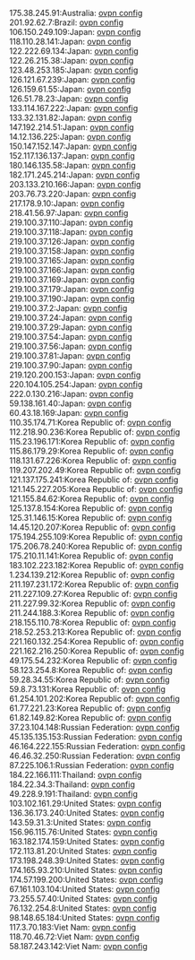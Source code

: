 175.38.245.91:Australia: [ovpn config](vpn/175_38_245_91.ovpn)  
201.92.62.7:Brazil: [ovpn config](vpn/201_92_62_7.ovpn)  
106.150.249.109:Japan: [ovpn config](vpn/106_150_249_109.ovpn)  
118.110.28.141:Japan: [ovpn config](vpn/118_110_28_141.ovpn)  
122.222.69.134:Japan: [ovpn config](vpn/122_222_69_134.ovpn)  
122.26.215.38:Japan: [ovpn config](vpn/122_26_215_38.ovpn)  
123.48.253.185:Japan: [ovpn config](vpn/123_48_253_185.ovpn)  
126.121.67.239:Japan: [ovpn config](vpn/126_121_67_239.ovpn)  
126.159.61.55:Japan: [ovpn config](vpn/126_159_61_55.ovpn)  
126.51.78.23:Japan: [ovpn config](vpn/126_51_78_23.ovpn)  
133.114.167.222:Japan: [ovpn config](vpn/133_114_167_222.ovpn)  
133.32.131.82:Japan: [ovpn config](vpn/133_32_131_82.ovpn)  
147.192.214.51:Japan: [ovpn config](vpn/147_192_214_51.ovpn)  
14.12.136.225:Japan: [ovpn config](vpn/14_12_136_225.ovpn)  
150.147.152.147:Japan: [ovpn config](vpn/150_147_152_147.ovpn)  
152.117.136.137:Japan: [ovpn config](vpn/152_117_136_137.ovpn)  
180.146.135.58:Japan: [ovpn config](vpn/180_146_135_58.ovpn)  
182.171.245.214:Japan: [ovpn config](vpn/182_171_245_214.ovpn)  
203.133.210.166:Japan: [ovpn config](vpn/203_133_210_166.ovpn)  
203.76.73.220:Japan: [ovpn config](vpn/203_76_73_220.ovpn)  
217.178.9.10:Japan: [ovpn config](vpn/217_178_9_10.ovpn)  
218.41.56.97:Japan: [ovpn config](vpn/218_41_56_97.ovpn)  
219.100.37.110:Japan: [ovpn config](vpn/219_100_37_110.ovpn)  
219.100.37.118:Japan: [ovpn config](vpn/219_100_37_118.ovpn)  
219.100.37.126:Japan: [ovpn config](vpn/219_100_37_126.ovpn)  
219.100.37.158:Japan: [ovpn config](vpn/219_100_37_158.ovpn)  
219.100.37.165:Japan: [ovpn config](vpn/219_100_37_165.ovpn)  
219.100.37.166:Japan: [ovpn config](vpn/219_100_37_166.ovpn)  
219.100.37.169:Japan: [ovpn config](vpn/219_100_37_169.ovpn)  
219.100.37.179:Japan: [ovpn config](vpn/219_100_37_179.ovpn)  
219.100.37.190:Japan: [ovpn config](vpn/219_100_37_190.ovpn)  
219.100.37.2:Japan: [ovpn config](vpn/219_100_37_2.ovpn)  
219.100.37.24:Japan: [ovpn config](vpn/219_100_37_24.ovpn)  
219.100.37.29:Japan: [ovpn config](vpn/219_100_37_29.ovpn)  
219.100.37.54:Japan: [ovpn config](vpn/219_100_37_54.ovpn)  
219.100.37.56:Japan: [ovpn config](vpn/219_100_37_56.ovpn)  
219.100.37.81:Japan: [ovpn config](vpn/219_100_37_81.ovpn)  
219.100.37.90:Japan: [ovpn config](vpn/219_100_37_90.ovpn)  
219.120.200.153:Japan: [ovpn config](vpn/219_120_200_153.ovpn)  
220.104.105.254:Japan: [ovpn config](vpn/220_104_105_254.ovpn)  
222.0.130.216:Japan: [ovpn config](vpn/222_0_130_216.ovpn)  
59.138.161.40:Japan: [ovpn config](vpn/59_138_161_40.ovpn)  
60.43.18.169:Japan: [ovpn config](vpn/60_43_18_169.ovpn)  
110.35.174.71:Korea Republic of: [ovpn config](vpn/110_35_174_71.ovpn)  
112.218.90.236:Korea Republic of: [ovpn config](vpn/112_218_90_236.ovpn)  
115.23.196.171:Korea Republic of: [ovpn config](vpn/115_23_196_171.ovpn)  
115.86.179.29:Korea Republic of: [ovpn config](vpn/115_86_179_29.ovpn)  
118.131.67.226:Korea Republic of: [ovpn config](vpn/118_131_67_226.ovpn)  
119.207.202.49:Korea Republic of: [ovpn config](vpn/119_207_202_49.ovpn)  
121.137.175.241:Korea Republic of: [ovpn config](vpn/121_137_175_241.ovpn)  
121.145.227.205:Korea Republic of: [ovpn config](vpn/121_145_227_205.ovpn)  
121.155.84.62:Korea Republic of: [ovpn config](vpn/121_155_84_62.ovpn)  
125.137.8.154:Korea Republic of: [ovpn config](vpn/125_137_8_154.ovpn)  
125.31.146.15:Korea Republic of: [ovpn config](vpn/125_31_146_15.ovpn)  
14.45.120.207:Korea Republic of: [ovpn config](vpn/14_45_120_207.ovpn)  
175.194.255.109:Korea Republic of: [ovpn config](vpn/175_194_255_109.ovpn)  
175.206.78.240:Korea Republic of: [ovpn config](vpn/175_206_78_240.ovpn)  
175.210.11.141:Korea Republic of: [ovpn config](vpn/175_210_11_141.ovpn)  
183.102.223.182:Korea Republic of: [ovpn config](vpn/183_102_223_182.ovpn)  
1.234.139.212:Korea Republic of: [ovpn config](vpn/1_234_139_212.ovpn)  
211.197.231.172:Korea Republic of: [ovpn config](vpn/211_197_231_172.ovpn)  
211.227.109.27:Korea Republic of: [ovpn config](vpn/211_227_109_27.ovpn)  
211.227.99.32:Korea Republic of: [ovpn config](vpn/211_227_99_32.ovpn)  
211.244.188.3:Korea Republic of: [ovpn config](vpn/211_244_188_3.ovpn)  
218.155.110.78:Korea Republic of: [ovpn config](vpn/218_155_110_78.ovpn)  
218.52.253.213:Korea Republic of: [ovpn config](vpn/218_52_253_213.ovpn)  
221.160.132.254:Korea Republic of: [ovpn config](vpn/221_160_132_254.ovpn)  
221.162.216.250:Korea Republic of: [ovpn config](vpn/221_162_216_250.ovpn)  
49.175.54.232:Korea Republic of: [ovpn config](vpn/49_175_54_232.ovpn)  
58.123.254.8:Korea Republic of: [ovpn config](vpn/58_123_254_8.ovpn)  
59.28.34.55:Korea Republic of: [ovpn config](vpn/59_28_34_55.ovpn)  
59.8.73.131:Korea Republic of: [ovpn config](vpn/59_8_73_131.ovpn)  
61.254.101.202:Korea Republic of: [ovpn config](vpn/61_254_101_202.ovpn)  
61.77.221.23:Korea Republic of: [ovpn config](vpn/61_77_221_23.ovpn)  
61.82.149.82:Korea Republic of: [ovpn config](vpn/61_82_149_82.ovpn)  
37.23.104.148:Russian Federation: [ovpn config](vpn/37_23_104_148.ovpn)  
45.135.135.153:Russian Federation: [ovpn config](vpn/45_135_135_153.ovpn)  
46.164.222.155:Russian Federation: [ovpn config](vpn/46_164_222_155.ovpn)  
46.46.32.250:Russian Federation: [ovpn config](vpn/46_46_32_250.ovpn)  
87.225.106.1:Russian Federation: [ovpn config](vpn/87_225_106_1.ovpn)  
184.22.166.111:Thailand: [ovpn config](vpn/184_22_166_111.ovpn)  
184.22.34.3:Thailand: [ovpn config](vpn/184_22_34_3.ovpn)  
49.228.9.191:Thailand: [ovpn config](vpn/49_228_9_191.ovpn)  
103.102.161.29:United States: [ovpn config](vpn/103_102_161_29.ovpn)  
136.36.173.240:United States: [ovpn config](vpn/136_36_173_240.ovpn)  
143.59.31.3:United States: [ovpn config](vpn/143_59_31_3.ovpn)  
156.96.115.76:United States: [ovpn config](vpn/156_96_115_76.ovpn)  
163.182.174.159:United States: [ovpn config](vpn/163_182_174_159.ovpn)  
172.113.81.20:United States: [ovpn config](vpn/172_113_81_20.ovpn)  
173.198.248.39:United States: [ovpn config](vpn/173_198_248_39.ovpn)  
174.165.93.210:United States: [ovpn config](vpn/174_165_93_210.ovpn)  
174.57.199.200:United States: [ovpn config](vpn/174_57_199_200.ovpn)  
67.161.103.104:United States: [ovpn config](vpn/67_161_103_104.ovpn)  
73.255.57.40:United States: [ovpn config](vpn/73_255_57_40.ovpn)  
76.132.254.8:United States: [ovpn config](vpn/76_132_254_8.ovpn)  
98.148.65.184:United States: [ovpn config](vpn/98_148_65_184.ovpn)  
117.3.70.183:Viet Nam: [ovpn config](vpn/117_3_70_183.ovpn)  
118.70.46.72:Viet Nam: [ovpn config](vpn/118_70_46_72.ovpn)  
58.187.243.142:Viet Nam: [ovpn config](vpn/58_187_243_142.ovpn)  
